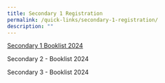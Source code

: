 ```yaml
---
title: Secondary 1 Registration
permalink: /quick-links/secondary-1-registration/
description: ""
---
```

[Secondary 1 Booklist 2024](/files/Secondary%201%20Registration/swiss%20cottage%20secondary%20school%20booklist%202024%20final%20sec%201_241023.pdf)

Secondary 2 - Booklist 2024

Secondary 3 - Booklist 2024